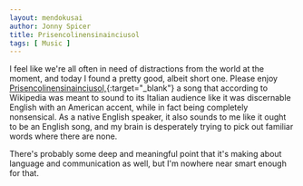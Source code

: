 ```yaml
---
layout: mendokusai
author: Jonny Spicer
title: Prisencolinensinainciusol
tags: [ Music ]
---
```

I feel like we're all often in need of distractions from the world at the moment, and today I found a pretty good, albeit short one. Please enjoy [Prisencolinensinainciusol,](https://www.youtube.com/watch?v=_g6YxkSqL20){:target="_blank"} a song that according to Wikipedia was meant to sound to its Italian audience like it was discernable English with an American
accent, while in fact being completely nonsensical. As a native English speaker, it also sounds to me like it ought to be an English song, and my brain is desperately trying to pick
out familiar words where there are none.

There's probably some deep and meaningful point that it's making about language and communication as well, but I'm nowhere near smart enough for that.

